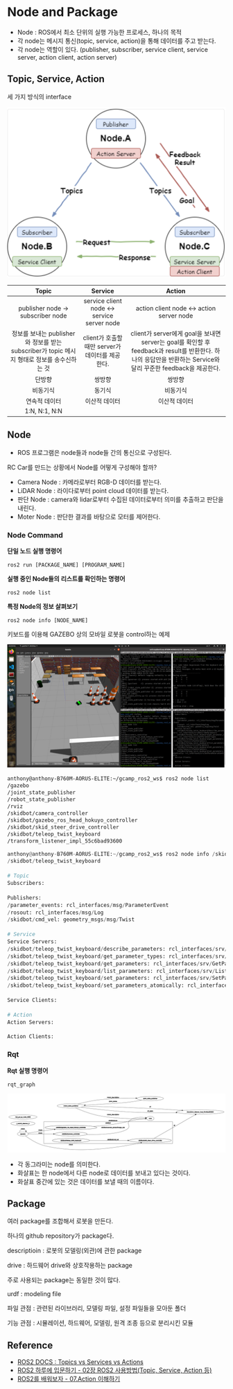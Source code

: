 # Node and Package

- Node : ROS에서 최소 단위의 실행 가능한 프로세스, 하나의 목적
- 각 node는 메시지 통신(topic, service, action)을 통해 데이터를 주고 받는다.
- 각 node는 역할이 있다. (publisher, subscriber, service client, service server, action client, action server)

## Topic, Service, Action

세 가지 방식의 interface

<img src="img/commu.png" />

|Topic|Service|Action|
|:---:|:---:|:---:|
|publisher node -> subscriber node|service client node <-> service server node|action client node <-> action server node|
|정보를 보내는 publisher와 정보를 받는 subscriber가 topic 메시지 형태로 정보를 송수신하는 것|client가 호출할 때만 server가 데이터를 제공한다.|client가 server에게 goal을 보내면 server는 goal를 확인할 후 feedback과 result를 반환한다. 하나의 응답만을 반환하는 Service와 달리 꾸준한 feedback을 제공한다.|
|단방향|쌍방향|쌍방향|
|비동기식|동기식|비동기식|
|연속적 데이터|이산적 데이터|이산적 데이터|
|1:N, N:1, N:N|||

## Node

- ROS 프로그램은 node들과 node들 간의 통신으로 구성된다.

RC Car를 만드는 상황에서 Node를 어떻게 구성해야 할까?

- Camera Node : 카메라로부터 RGB-D 데이터를 받는다.
- LiDAR Node : 라이다로부터 point cloud 데이터를 받는다.
- 판단 Node : camera와 lidar로부터 수집된 데이터로부터 의미를 추출하고 판단을 내린다.
- Moter Node : 판단한 결과를 바탕으로 모터를 제어한다.

### Node Command

**단일 노드 실행 명령어**

```ros
ros2 run [PACKAGE_NAME] [PROGRAM_NAME]
```

**실행 중인 Node들의 리스트를 확인하는 명령어**

```ros
ros2 node list
```

**특정 Node의 정보 살펴보기**

```ros
ros2 node info [NODE_NAME]
```

키보드를 이용해 GAZEBO 상의 모바일 로봇을 control하는 예제

<img src="img/node.png" />

```ros
anthony@anthony-B760M-AORUS-ELITE:~/gcamp_ros2_ws$ ros2 node list
/gazebo
/joint_state_publisher
/robot_state_publisher
/rviz
/skidbot/camera_controller
/skidbot/gazebo_ros_head_hokuyo_controller
/skidbot/skid_steer_drive_controller
/skidbot/teleop_twist_keyboard
/transform_listener_impl_55c6bad93600
```

```py
anthony@anthony-B760M-AORUS-ELITE:~/gcamp_ros2_ws$ ros2 node info /skidbot/teleop_twist_keyboard
/skidbot/teleop_twist_keyboard

# Topic
Subscribers:

Publishers:
/parameter_events: rcl_interfaces/msg/ParameterEvent
/rosout: rcl_interfaces/msg/Log
/skidbot/cmd_vel: geometry_msgs/msg/Twist

# Service
Service Servers:
/skidbot/teleop_twist_keyboard/describe_parameters: rcl_interfaces/srv/DescribeParameters
/skidbot/teleop_twist_keyboard/get_parameter_types: rcl_interfaces/srv/GetParameterTypes
/skidbot/teleop_twist_keyboard/get_parameters: rcl_interfaces/srv/GetParameters
/skidbot/teleop_twist_keyboard/list_parameters: rcl_interfaces/srv/ListParameters
/skidbot/teleop_twist_keyboard/set_parameters: rcl_interfaces/srv/SetParameters
/skidbot/teleop_twist_keyboard/set_parameters_atomically: rcl_interfaces/srv/SetParametersAtomically

Service Clients:

# Action
Action Servers:

Action Clients:
```

### Rqt

**Rqt 실행 명령어**

```ros
rqt_graph
```

<img src="img/rqt.png" />

- 각 동그라미는 node를 의미한다.
- 화살표는 한 node에서 다른 node로 데이터를 보내고 있다는 것이다.
- 화살표 중간에 있는 것은 데이터를 보낼 때의 이름이다.

## Package

여러 package를 조합해서 로봇을 만든다.

하나의 github repository가 package다.

descriptioin : 로봇의 모델링(외관)에 관한 package

drive : 하드웨어 drive와 상호작용하는 package

주로 사용되는 package는 동일한 것이 많다.

urdf : modeling file

파일 관점 : 관련된 라이브러리, 모델링 파일, 설정 파일들을 모아둔 폴더

기능 관점 : 시뮬레이션, 하드웨어, 모델링, 원격 조종 등으로 분리시킨 모듈

## Reference

- [ROS2 DOCS : Topics vs Services vs Actions](https://docs.ros.org/en/foxy/How-To-Guides/Topics-Services-Actions.html#topics)
- [ROS2 하루에 입문하기 - 02장 ROS2 사용방법(Topic, Service, Action 등)](https://robertchoi.gitbook.io/ros2/02-ros2)
- [ROS2를 배워보자 - 07.Action 이해하기](https://www.youtube.com/watch?v=ZswhM4yFMJQ)